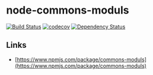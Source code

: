 
# node-commons-moduls

[![Build Status](https://travis-ci.org/thinkbaer/node-commons-moduls.svg?branch=master)](https://travis-ci.org/thinkbaer/node-commons-config)
[![codecov](https://codecov.io/gh/thinkbaer/node-commons-moduls/branch/master/graph/badge.svg)](https://codecov.io/gh/thinkbaer/node-commons-config)
[![Dependency Status](https://www.versioneye.com/user/projects/596932736725bd004ea696cd/badge.svg?style=flat-square)](https://www.versioneye.com/user/projects/596932736725bd004ea696cd)





## Links

* [https://www.npmjs.com/package/commons-moduls](https://www.npmjs.com/package/commons-moduls)